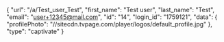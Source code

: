 {
    "url": "\/a\/Test_user_Test",
    "first_name": "Test user",
    "last_name": "Test",
    "email": "user+12345@mail.com",
    "id": "14",
    "login_id": "1759121",
    "data": {
        "profilePhoto": "\/\/sitecdn.tvpage.com\/player\/logos\/default_profile.jpg"
    },
    "type": "captivate"
}